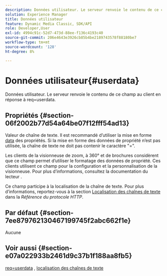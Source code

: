 ```yaml
---
description: Données utilisateur. Le serveur renvoie le contenu de ce champ au client en réponse à req=userdata.
solution: Experience Manager
title: Données utilisateur
feature: Dynamic Media Classic, SDK/API
role: Developer,User
exl-id: 4994c91c-52d7-473d-88ee-f136c4193c40
source-git-commit: 206e4643e3926cb85b4be2189743578f88180be7
workflow-type: tm+mt
source-wordcount: '128'
ht-degree: 8%

---
```


# Données utilisateur{#userdata}

Données utilisateur. Le serveur renvoie le contenu de ce champ au client en réponse à req=userdata.

## Propriétés {#section-06f2002b77d54a64be07f12fff54ad13}

Valeur de chaîne de texte. Il est recommandé d’utiliser la mise en forme [data](/help/aem-is-ir-api/is-api/image-catalog/image-serving-api-ref/c-image-catalog-reference/c-overview/c-common-data-types/r-property-data.md) des propriétés. Si la mise en forme des données de propriété n’est pas utilisée, la chaîne de texte ne doit pas contenir le caractère &quot;=&quot;.

Les clients de la visionneuse de zoom, à 360° et de brochures considèrent que ce champ permet d’utiliser le formatage des données de propriété. Ces clients utilisent ce champ pour la configuration et la personnalisation de la visionneuse. Pour plus d’informations, consultez la documentation du lecteur .

Ce champ participe à la localisation de la chaîne de texte. Pour plus d’informations, reportez-vous à la section [Localisation des chaînes de texte](/help/aem-is-ir-api/is-api/http-ref/image-serving-api-ref/c-http-protocol-reference/c-syntax-and-features/r-text-string-localization.md) dans la *Référence du protocole HTTP*.

## Par défaut {#section-7ee879762130467199745f2abc662f1e}

Aucune

## Voir aussi {#section-e07a022933b2461d9c37b1f188aa8fb5}

[req=userdata](/help/aem-is-ir-api/is-api/http-ref/image-serving-api-ref/c-http-protocol-reference/c-command-reference/r-req/r-req.md) ,  [localisation des chaînes de texte](/help/aem-is-ir-api/is-api/http-ref/image-serving-api-ref/c-http-protocol-reference/c-syntax-and-features/r-text-string-localization.md)
